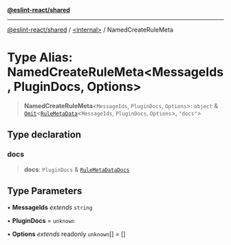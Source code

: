 [**@eslint-react/shared**](../../README.md)

***

[@eslint-react/shared](../../README.md) / [\<internal\>](../README.md) / NamedCreateRuleMeta

# Type Alias: NamedCreateRuleMeta\<MessageIds, PluginDocs, Options\>

> **NamedCreateRuleMeta**\<`MessageIds`, `PluginDocs`, `Options`\>: `object` & [`Omit`](Omit.md)\<[`RuleMetaData`](../interfaces/RuleMetaData.md)\<`MessageIds`, `PluginDocs`, `Options`\>, `"docs"`\>

## Type declaration

### docs

> **docs**: `PluginDocs` & [`RuleMetaDataDocs`](../interfaces/RuleMetaDataDocs.md)

## Type Parameters

• **MessageIds** *extends* `string`

• **PluginDocs** = `unknown`

• **Options** *extends* readonly `unknown`[] = \[\]
